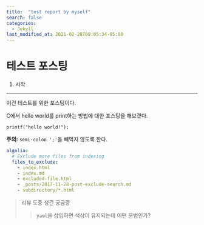 ```yaml
---
title:  "test report by myself"
search: false
categories: 
  - Jekyll
last_modified_at: 2021-02-28T08:05:34-05:00
---
```

테스트 포스팅
==============================
1. 시작
-------

이건 테스트를 위한 포스팅이다.   

C에서 hello world를 print하는 방법에 대한 포스팅을 해보겠다.



```
printf("hello world!");
```

**주의:** `semi-colon ';'`을 빼먹지 않도록 한다.


```yaml
algolia:
  # Exclude more files from indexing
  files_to_exclude:
    - index.html
    - index.md
    - excluded-file.html
    - _posts/2017-11-28-post-exclude-search.md
    - subdirectory/*.html
```

>리뷰 도중 생긴 궁금증
>   > `yaml`을 삽입하면 색상이 유지되는데 어떤 문법인가?